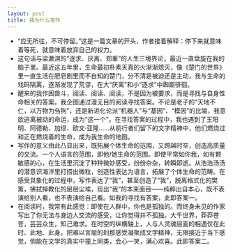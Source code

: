 ```yaml
---
layout: post
title: 我为什么写作
---
```


* “应无所往，不可停留。”这是一篇文章的开头，作者接着解释：停下来就意味着等死，就意味着放弃自己的权力。
* 这句话与梁漱溟的“逐求、厌离、郑重”的人生三境界论，最近一直盘旋在我的脑子里。最近这五年里，生命最初朴素天真的火渐渐熄灭，像《楚门的世界》里一直生活在肥皂剧里而不自知的楚门，分不清是被迫还是主动，我与生命的戏码隔离，逐渐发现了荒谬，在大“厌离”和小“逐求”中踟蹰徘徊。
* 醒来的我作困兽斗，阅读、阅读、阅读，不是因为被要求，而是寻找与自身性命相关的答案。我企图通过漫无目的阅读寻找答案。不论是老子的“天地不仁，以万物为刍狗”，还是新进化论派“机器人”与“基因”、“模因”的比喻，我意欲逃离被动的命运，成为“这一个”。在寻找答案的过程中，我也遇到了王阳明、阿德勒、加缪、欧文·亚隆……从前行者们留下的文字精神中，他们燃烧过和正在燃烧着的生命，成为我生命的地图。
* 写作的意义由此凸显出来，既拓展个体生命的范围，又跨越时空，创造高质量的交流。一个人语言的范围，即他/她生命的范围。即使平常如你我，如有颗敏感的心，在生活里沉淀了种种微妙感受，纷纷杂杂，转瞬即逝。从浩浩汤汤的潜意识海洋里打捞出微粒，创造性表达为语言，拓展了个体生命的范畴。在感受具象化的过程中，写作表达了“我”，甚至创造了“我”，脱离格式化的樊篱，拂拭掉教化的层层尘埃，现出“我”的本来面目——纯粹出自本心，既不表演给别人看，也不表演给自己看。如我的寻找有答案，此即答案一。
* 在阅读时，我常有此感觉：即使在人群中，你也是孤独的。而终身未见的作家写出了你无法与身边人交流的感受，让你觉得并不孤独。大千世界，莽莽苍苍，芸芸众生，知己难求。在时空的纵横轴上，人与人灵魂层面的相遇仅在此时、此地、此身。把难以言喻的刹那感受凝聚成文字精神，无限接近于当下感觉，倘能在文学的真实中撞上同类，会心一笑，满心欢喜。此即答案二。
